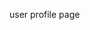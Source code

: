 <!-- basic setup -->

<!-- auth sign in / sign up -->

<!-- create post -->

<!-- displaying posts -->

<!-- edit and delete posts -->

<!-- comments on posts -->

<!-- edit and delete on comments -->

<!-- voting for posts and comments -->

user profile page
